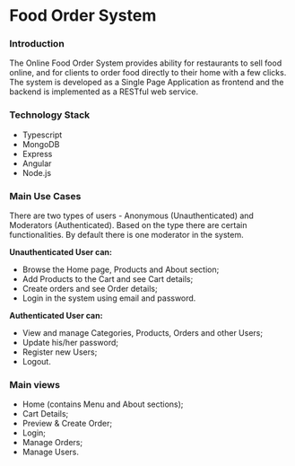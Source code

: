 # Food Order System

### Introduction
The Online Food Order System provides ability for restaurants to sell food online, and for clients to order food directly to their home with a few clicks. The system is developed as a Single Page Application as frontend and the backend is implemented as a RESTful web service.

### Technology Stack
- Typescript
- MongoDB
- Express
- Angular
- Node.js

### Main Use Cases
There are two types of users - Anonymous (Unauthenticated) and Moderators (Authenticated). Based on the type there are certain functionalities. By default there is one moderator in the system.

**Unauthenticated User can:**
- Browse the Home page, Products and About section;
- Add Products to the Cart and see Cart details;
- Create orders and see Order details;
- Login in the system using email and password.

**Authenticated User can:**
- View and manage Categories, Products, Orders and other Users;
- Update his/her password;
- Register new Users;
- Logout.

### Main views
- Home (contains Menu and About sections);
- Cart Details;
- Preview & Create Order;
- Login;
- Manage Orders;
- Manage Users.